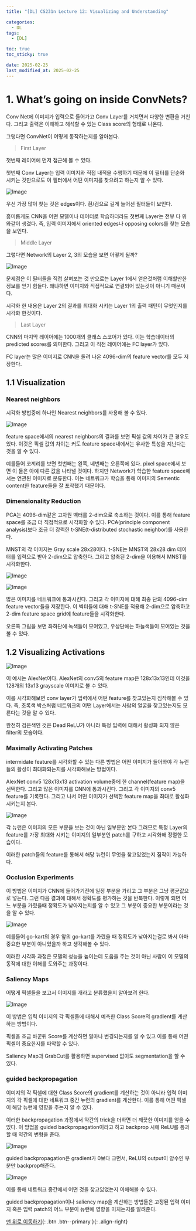 ```yaml
---
title: "[DL] CS231n Lecture 12: Visualizing and Understanding"

categories:
  - DL
tags:
  - [DL]

toc: true
toc_sticky: true

date: 2025-02-25
last_modified_at: 2025-02-25
---
```


# 1. What’s going on inside ConvNets?

Conv Net에 이미지가 입력으로 들어가고 Conv Layer를 거치면서 다양한 변환을 거친다. 그리고 출력은 이해하고 해석할 수 있는 Class score의 형태로 나온다.

그렇다면 ConvNet이 어떻게 동작하는지를 알아본다.

> First Layer

첫번째 레이어에 먼저 접근해 볼 수 있다.

첫번째 Conv Layer는 입력 이미지와 직접 내적을 수행하기 때문에 이 필터를 단순화 시키는 것만으로도 이 필터에서 어떤 이미지를 찾으려고 하는지 알 수 있다.

![Image](https://github.com/user-attachments/assets/b0095954-ab71-4833-8f5f-fa2c2d437f7b)

우선 가장 많이 찾는 것은 edges이다. 흰/검으로 길게 늘어선 필터들이 보인다.

흥미롭게도 CNN을 어떤 모델이나 데이터로 학습하더라도 첫번째 Layer는 전부 다 위와같이 생겼다. 
즉, 입력 이미지에서 oriented edges나 opposing colors를 찾는 모습을 보인다.

> Middle Layer

그렇다면 Network의 Layer 2, 3의 모습을 보면 어떻게 될까?

![Image](https://github.com/user-attachments/assets/f19cb877-f129-43a5-b859-517aad656b11)

문제점은 이 필터들을 직접 살펴보는 것 만으로는 Layer 1에서 얻은것처럼 이해할만한 정보를 얻기 힘들다. 왜냐하면 이미지와 직접적으로 연결되어 있는것이 아니기 때문이다.

시각화 한 내용은 Layer 2의 결과를 최대화 시키는 Layer 1의 출력 패턴이 무엇인지를 시각화 한것이다.

> Last Layer

CNN의 마지막 레이어에는 1000개의 클래스 스코어가 있다. 이는 학습데이터의 predicted scores를 의미한다. 그리고 이 직전 레이어에는 FC layer가 있다.

FC layer는 많은 이미지로 CNN을 돌려 나온 4096-dim의 feature vector를 모두 저장한다.

## 1.1 Visualization

### Nearest neighbors

시각화 방법중에 하나인 Nearest neighbors를 사용해 볼 수 있다.

![Image](https://github.com/user-attachments/assets/019729ec-2cc2-445b-9853-ffbf225e55d1)

feature space에서의 nearest neighbors의 결과를 보면 픽셀 값의 차이가 큰 경우도 있다. 이것은 픽셀 값의 차이는 커도 feature space내에서는 유사한 특성을 지닌다는 것을 알 수 있다.

예를들어 코끼리를 보면 첫번째는 왼쪽, 네번째는 오른쪽에 있다. pixel space에서 보면 이 둘은 아예 다른 값을 나타낼 것이다. 하지만 Network가 학습한 feature space에서는 연관된 이미지로 분류한다. 이는 네트워크가 학습을 통해 이미지의 Sementic content한 feature들을 잘 포착했기 때문이다. 

### Dimensionality Reduction

PCA는 4096-dim같은 고차원 벡터를 2-dim으로 축소하는 것이다. 이를 통해 feature space를 조금 더 직접적으로 시각화할 수 있다. PCA(principle component analysis)보다 조금 더 강력한 t-SNE(t-distributed stochastic neighbor)를 사용한다.

MNST의 각 이미지는 Gray scale 28x28이다. t-SNE는 MNST의 28x28 dim 데이터를 입력으로 받아 2-dim으로 압축한다. 그리고 압축된 2-dim을 이용해서 MNST를 시각화한다.

![Image](https://github.com/user-attachments/assets/bb264a2a-24f7-411c-ac6a-0d4b688f9116)

![Image](https://github.com/user-attachments/assets/49c7d2ec-24af-4e7c-b48f-0769cb510769)

많은 이미지를 네트워크에 통과시킨다. 그리고 각 이미지에 대해 최종 단의 4096-dim feature vector들을 저장한다. 이 벡터들에 대해 t-SNE를 적용해 2-dim으로 압축하고 2-dim feature space grid에 feature들을 시각화한다.

오른쪽 그림을 보면 좌하단에 녹색들이 모여있고, 우상단에는 하늘색들이 모여있는 것을 볼 수 있다.

## 1.2 Visualizing Activations

![Image](https://github.com/user-attachments/assets/19d45bb6-ea4d-473b-ac08-312ee2648ffb)

이 예시는 AlexNet이다. AlexNet의 conv5의 feature map은 128x13x13인데 이것을 128개의 13x13 grayscale 이미지로 볼 수 있다.

이를 시각화해보면 conv layer가 입력에서 어떤 feature를 찾고있는지 짐작해볼 수 있다. 즉, 초록색 박스처럼 네트워크의 어떤 Layer에서는 사람의 얼굴을 찾고있는지도 모른다는 것을 알 수 있다.

 

완전히 검은색인 것은 Dead ReLU가 아니라 특정 입력에 대해서 활성화 되지 않은 filter의 모습이다.

### Maximally Activating Patches

intermidate feature를 시각화할 수 있는 다른 방법은 어떤 이미지가 들어와야 각 뉴런들의 활성이 최대화되는지를 시각화해보는 방법이다.

AlexNet conv5 128x13x13 activation volume중에 한 channel(feature map)을 선택한다. 그리고 많은 이미지를 CNN에 통과시킨다. 그리고 각 이미지의 conv5 feature를 기록한다. 그리고 나서 어떤 이미지가 선택한 feature map을 최대로 활성화시키는지 본다.

![Image](https://github.com/user-attachments/assets/330e24a3-7e8e-4000-81f4-94724525f710)

각 뉴런은 이미지의 모든 부분을 보는 것이 아닌 일부분만 본다 그러므로 특정 Layer의 feature를 가장 최대화 시키는 이미지의 일부분인 patch를 구하고 시각화해 정렬한 모습이다.

이러한 patch들의 feature를 통해서 해당 뉴런이 무엇을 찾고있었는지 짐작이 가능하다.

### Occlusion Experiments

이 방법은 이미지가 CNN에 들어가기전에 일정 부분을 가리고 그 부분은 그냥 평균값으로 넣는다. 그런 다음 결과에 대해서 정확도를 평가하는 것을 반복한다. 이렇게 되면 어느 부분을 가렸을때 정확도가 낮아지는지를 알 수 있고 그 부분이 중요한 부분이라는 것을 알 수 있다.

![Image](https://github.com/user-attachments/assets/8ad53e79-484f-458f-a9ce-c2bdc03416c2)

예를들어 go-kart의 경우 앞의 go-kart를 가렸을 때 정확도가 낮아지는걸로 봐서 아마 중요한 부분이 아니었을까 하고 생각해볼 수 있다.

이러한 시각화 과정은 모델의 성능을 높이는데 도움을 주는 것이 아닌 사람이 이 모델의 동작에 대한 이해를 도와주는 과정이다.

### Saliency Maps

어떻게 픽셀들을 보고서 이미지를 개라고 분류했을지 알아보려 한다.

![Image](https://github.com/user-attachments/assets/ca1a5dcf-3619-47d3-a74a-5363c3eccf29)

이 방법은 입력 이미지의 각 픽셀들에 대해서 예측한 Class Score의 gradient를 계산하는 방법이다.

픽셀을 조금 바꾼뒤 Score를 계산하면 얼마나 변경되는지를 알 수 있고 이를 통해 어떤 픽셀이 중요한지를 파악할 수 있다.

 Saliency Map과 GrabCut를 활용하면 supervised 없이도 segmentation을 할 수 있다.

### guided backpropagation

이미지의 각 픽셀에 대한 Class Score의 gradient를 계산하는 것이 아니라 입력 이미지의 각 픽셀에 대한 네트워크 중간 뉴런의 gradient를 계산한다. 이를 통해 어떤 픽셀이 해당 뉴런에 영향을 주는지 알 수 있다.

이러한 backpropagation 과정에서 약간의 trick을 더하면 더 깨끗한 이미지를 얻을 수 있다. 이 방법을 guided backpropagation이라고 하고 backprop 시에 ReLU를 통과할 때 약간의 변형을 준다.

![Image](https://github.com/user-attachments/assets/d3097051-c97f-4be7-a6bb-7fe6b5770fab)

guided backpropagation은 gradient가 0보다 크면서, ReLU의 output이 양수인 부분만 backprop해준다.

![Image](https://github.com/user-attachments/assets/5e7aa418-84b5-441c-b46e-732c8406e8a3)

이를 통해 네트워크 중간에서 어떤 것을 찾고있었는지 이해해볼 수 있다.

guided backpropagation이나 saliency map을 계산하는 방법들은 고정된 입력 이미지 혹은 입력 patch의 어느 부분이 뉴런에 영향을 미치는지를 알려준다.


[맨 위로 이동하기](#){: .btn .btn--primary }{: .align-right}
